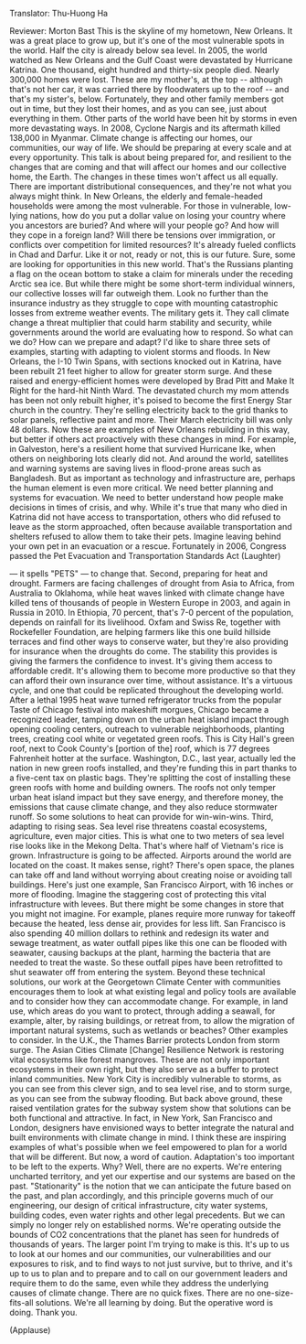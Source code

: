 

Translator: Thu-Huong Ha

Reviewer: Morton Bast
This is the skyline
of my hometown, New Orleans.
It was a great place to grow up,
but it&#39;s one of the most vulnerable
spots in the world.
Half the city is already below sea level.
In 2005, the world watched as New Orleans
and the Gulf Coast were
devastated by Hurricane Katrina.
One thousand, eight hundred and thirty-six
people died. Nearly 300,000 homes were lost.
These are my mother&#39;s, at the top --
although that&#39;s not her car,
it was carried there
by floodwaters up to the roof --
and that&#39;s my sister&#39;s, below.
Fortunately, they and other
family members got out in time,
but they lost their homes,
and as you can see,
just about everything in them.
Other parts of the world
have been hit by storms
in even more devastating ways.
In 2008, Cyclone Nargis and its aftermath
killed 138,000 in Myanmar.
Climate change is affecting
our homes, our communities,
our way of life. We should be preparing
at every scale and at every opportunity.
This talk is about being
prepared for, and resilient to
the changes that are coming
and that will affect our homes
and our collective home, the Earth.
The changes in these times
won&#39;t affect us all equally.
There are important
distributional consequences,
and they&#39;re not what you
always might think.
In New Orleans, the elderly
and female-headed households
were among the most vulnerable.
For those in vulnerable,
low-lying nations,
how do you put a dollar value
on losing your country
where you ancestors are buried?
And where will your people go?
And how will they cope in a foreign land?
Will there be tensions over immigration,
or conflicts over competition
for limited resources?
It&#39;s already fueled conflicts
in Chad and Darfur.
Like it or not, ready
or not, this is our future.
Sure, some are looking
for opportunities in this new world.
That&#39;s the Russians planting
a flag on the ocean bottom
to stake a claim for minerals
under the receding Arctic sea ice.
But while there might be
some short-term individual winners,
our collective losses
will far outweigh them.
Look no further than the insurance
industry as they struggle
to cope with mounting catastrophic losses
from extreme weather events.
The military gets it.
They call climate change
a threat multiplier that could
harm stability and security,
while governments
around the world are evaluating
how to respond.
So what can we do? How can
we prepare and adapt?
I&#39;d like to share three sets
of examples, starting with
adapting to violent storms and floods.
In New Orleans, the I-10 Twin Spans,
with sections knocked
out in Katrina, have been rebuilt
21 feet higher to allow
for greater storm surge.
And these raised
and energy-efficient homes
were developed by Brad
Pitt and Make It Right
for the hard-hit Ninth Ward.
The devastated church
my mom attends has been
not only rebuilt higher,
it&#39;s poised to become
the first Energy Star
church in the country.
They&#39;re selling electricity
back to the grid
thanks to solar panels,
reflective paint and more.
Their March electricity
bill was only 48 dollars.
Now these are examples of New
Orleans rebuilding in this way,
but better if others act proactively
with these changes in mind.
For example, in Galveston,
here&#39;s a resilient home
that survived Hurricane Ike,
when others on neighboring
lots clearly did not.
And around the world,
satellites and warning systems
are saving lives in flood-prone
areas such as Bangladesh.
But as important as technology
and infrastructure are,
perhaps the human element
is even more critical.
We need better planning
and systems for evacuation.
We need to better understand
how people make decisions
in times of crisis, and why.
While it&#39;s true that many who died in Katrina
did not have access to transportation,
others who did refused to leave
as the storm approached,
often because available
transportation and shelters
refused to allow them to take their pets.
Imagine leaving behind your own pet
in an evacuation or a rescue.
Fortunately in 2006, Congress passed
the Pet Evacuation and Transportation
Standards Act 
(Laughter)

— it spells &quot;PETS&quot; — to change that.
Second, preparing for heat and drought.
Farmers are facing challenges
of drought from Asia
to Africa, from Australia to Oklahoma,
while heat waves linked
with climate change
have killed tens of thousands of people
in Western Europe in 2003,
and again in Russia in 2010.
In Ethiopia, 70 percent, that&#39;s 7-0
percent of the population,
depends on rainfall for its livelihood.
Oxfam and Swiss Re, together
with Rockefeller Foundation,
are helping farmers like this
one build hillside terraces
and find other ways to conserve water,
but they&#39;re also providing for insurance
when the droughts do come.
The stability this provides
is giving the farmers
the confidence to invest.
It&#39;s giving them access
to affordable credit.
It&#39;s allowing them to become
more productive so that
they can afford their own insurance
over time, without assistance.
It&#39;s a virtuous cycle,
and one that could be replicated
throughout the developing world.
After a lethal 1995 heat wave
turned refrigerator
trucks from the popular
Taste of Chicago festival
into makeshift morgues,
Chicago became a recognized leader,
tamping down on the urban
heat island impact
through opening cooling centers,
outreach to vulnerable
neighborhoods, planting trees,
creating cool white
or vegetated green roofs.
This is City Hall&#39;s green roof, next to Cook
County&#39;s [portion of the] roof,
which is 77 degrees Fahrenheit
hotter at the surface.
Washington, D.C., last year,
actually led the nation
in new green roofs installed,
and they&#39;re funding this in part
thanks to a five-cent tax on plastic bags.
They&#39;re splitting the cost
of installing these green roofs
with home and building owners.
The roofs not only temper
urban heat island impact
but they save energy, and therefore money,
the emissions that cause climate change,
and they also reduce stormwater runoff.
So some solutions to heat can
provide for win-win-wins.
Third, adapting to rising seas.
Sea level rise threatens coastal
ecosystems, agriculture,
even major cities. This
is what one to two meters
of sea level rise looks
like in the Mekong Delta.
That&#39;s where half
of Vietnam&#39;s rice is grown.
Infrastructure is going to be affected.
Airports around the world
are located on the coast.
It makes sense, right? There&#39;s open space,
the planes can take off and land
without worrying about
creating noise or avoiding tall buildings.
Here&#39;s just one example,
San Francisco Airport,
with 16 inches or more of flooding.
Imagine the staggering cost of protecting
this vital infrastructure with levees.
But there might be some changes in store
that you might not imagine. For example,
planes require more runway for takeoff
because the heated, less dense
air, provides for less lift.
San Francisco is also
spending 40 million dollars
to rethink and redesign its
water and sewage treatment,
as water outfall pipes like this
one can be flooded with seawater,
causing backups at the plant,
harming the bacteria
that are needed to treat the waste.
So these outfall pipes
have been retrofitted
to shut seawater
off from entering the system.
Beyond these technical solutions, our work
at the Georgetown Climate
Center with communities
encourages them to look at what existing
legal and policy tools are available
and to consider how they can
accommodate change.
For example, in land use,
which areas do you want
to protect, through adding
a seawall, for example,
alter, by raising
buildings, or retreat from,
to allow the migration
of important natural systems,
such as wetlands or beaches?
Other examples to consider. In the U.K.,
the Thames Barrier protects
London from storm surge.
The Asian Cities Climate
[Change] Resilience Network
is restoring vital ecosystems
like forest mangroves.
These are not only important
ecosystems in their own right,
but they also serve as a buffer
to protect inland communities.
New York City is incredibly
vulnerable to storms,
as you can see from this clever
sign, and to sea level rise,
and to storm surge, as you can
see from the subway flooding.
But back above ground, these
raised ventilation grates
for the subway system show
that solutions can be both
functional and attractive.
In fact, in New York,
San Francisco and London,
designers have envisioned
ways to better integrate
the natural and built environments
with climate change in mind.
I think these are inspiring
examples of what&#39;s possible
when we feel empowered to plan
for a world that will be different.
But now, a word of caution.
Adaptation&#39;s too important
to be left to the experts.
Why? Well, there are no experts.
We&#39;re entering uncharted
territory, and yet
our expertise and our systems
are based on the past.
&quot;Stationarity&quot; is the notion
that we can anticipate the future
based on the past, and plan accordingly,
and this principle governs
much of our engineering,
our design of critical
infrastructure, city water systems,
building codes, even water rights
and other legal precedents.
But we can simply no longer
rely on established norms.
We&#39;re operating outside the bounds
of CO2 concentrations
that the planet has seen
for hundreds of thousands of years.
The larger point I&#39;m
trying to make is this.
It&#39;s up to us to look
at our homes and our communities,
our vulnerabilities
and our exposures to risk,
and to find ways to not just
survive, but to thrive,
and it&#39;s up to us to plan and to prepare
and to call on our government
leaders and require them
to do the same, even while they address
the underlying causes of climate change.
There are no quick fixes.
There are no one-size-fits-all solutions.
We&#39;re all learning by doing.
But the operative word is doing.
Thank you.

(Applause)

